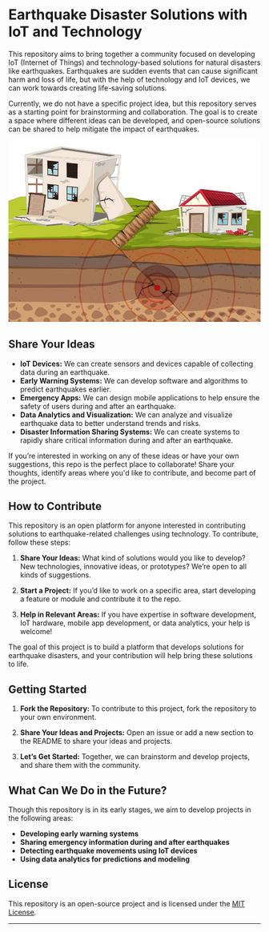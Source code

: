 # Earthquake Disaster Solutions with IoT and Technology

This repository aims to bring together a community focused on developing IoT (Internet of Things) and technology-based solutions for natural disasters like earthquakes. Earthquakes are sudden events that can cause significant harm and loss of life, but with the help of technology and IoT devices, we can work towards creating life-saving solutions.

Currently, we do not have a specific project idea, but this repository serves as a starting point for brainstorming and collaboration. The goal is to create a space where different ideas can be developed, and open-source solutions can be shared to help mitigate the impact of earthquakes.

![Earthquake Disaster Solutions](earthquake.jpg)

## Share Your Ideas

- **IoT Devices:** We can create sensors and devices capable of collecting data during an earthquake.
- **Early Warning Systems:** We can develop software and algorithms to predict earthquakes earlier.
- **Emergency Apps:** We can design mobile applications to help ensure the safety of users during and after an earthquake.
- **Data Analytics and Visualization:** We can analyze and visualize earthquake data to better understand trends and risks.
- **Disaster Information Sharing Systems:** We can create systems to rapidly share critical information during and after an earthquake.

If you’re interested in working on any of these ideas or have your own suggestions, this repo is the perfect place to collaborate! Share your thoughts, identify areas where you'd like to contribute, and become part of the project.

## How to Contribute

This repository is an open platform for anyone interested in contributing solutions to earthquake-related challenges using technology. To contribute, follow these steps:

1. **Share Your Ideas:** What kind of solutions would you like to develop? New technologies, innovative ideas, or prototypes? We’re open to all kinds of suggestions.
   
2. **Start a Project:** If you’d like to work on a specific area, start developing a feature or module and contribute it to the repo.
   
3. **Help in Relevant Areas:** If you have expertise in software development, IoT hardware, mobile app development, or data analytics, your help is welcome!

The goal of this project is to build a platform that develops solutions for earthquake disasters, and your contribution will help bring these solutions to life.

## Getting Started

1. **Fork the Repository:** To contribute to this project, fork the repository to your own environment.

2. **Share Your Ideas and Projects:** Open an issue or add a new section to the README to share your ideas and projects.

3. **Let’s Get Started:** Together, we can brainstorm and develop projects, and share them with the community.

## What Can We Do in the Future?

Though this repository is in its early stages, we aim to develop projects in the following areas:

- **Developing early warning systems**
- **Sharing emergency information during and after earthquakes**
- **Detecting earthquake movements using IoT devices**
- **Using data analytics for predictions and modeling**

## License

This repository is an open-source project and is licensed under the [MIT License](LICENSE).

---
